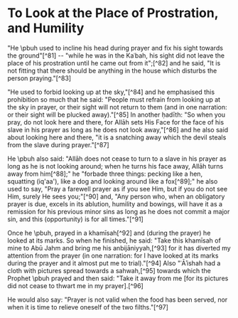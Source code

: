 

# To Look at the Place of Prostration, and Humility

"He \pbuh used to incline his head during prayer and fix his sight towards the ground"[^81] -- "while he was in the Kaʿbah, his sight did not leave the place of his prostration until he came out from it";[^82] and he said, "It is not fitting that there should be anything in the house which disturbs the person praying."[^83]

"He used to forbid looking up at the sky,"[^84] and he emphasised this prohibition so much that he said: "People must refrain from looking up at the sky in prayer, or their sight will not return to them (and in one narration: or their sight will be plucked away)."[^85] In another ḥadīth: "So when you pray, do not look here and there, for Allāh sets His Face for the face of his slave in his prayer as long as he does not look away,"[^86] and he also said about looking here and there, "it is a snatching away which the devil steals from the slave during prayer."[^87]

<!-- TODO  iq'aa' -->

He \pbuh also said: "Allāh does not cease to turn to a slave in his prayer as long as he is not looking around; when he turns his face away, Allāh turns away from him[^88];" he "forbade three things: pecking like a hen, squatting (iq'aa'), like a dog and looking around like a fox[^89];" he also used to say, "Pray a farewell prayer as if you see Him, but if you do not see Him, surely He sees you;"[^90] and, "Any person who, when an obligatory prayer is due, excels in its ablution, humility and bowings, will have it as a remission for his previous minor sins as long as he does not commit a major sin, and this (opportunity) is for all times."[^91]

<!-- TODO double check the following -->

Once he \pbuh, prayed in a khamīsah[^92] and (during the prayer) he looked at its marks. So when he finished, he said: "Take this khamīsah of mine to Abū Jahm and bring me his anbijāniyyah,[^93] for it has diverted my attention from the prayer (in one narration: for I have looked at its marks during the prayer and it almost put me to trial)."[^94] Also "ʿĀʾishah had a cloth with pictures spread towards a sahwah,[^95] towards which the Prophet \pbuh prayed and then said: "Take it away from me [for its pictures did not cease to thwart me in my prayer].[^96]

He would also say: "Prayer is not valid when the food has been served, nor when it is time to relieve oneself of the two filths."[^97]

